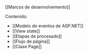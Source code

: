 [[Marcos de desenvolvemento]]

Contenido:
+ [[Modelo de eventos de ASP.NET]]
+ [[View state]]
+ [[Etapas de procesado]]
+ [[Flujo de página]]
+ [[Clase Page]]